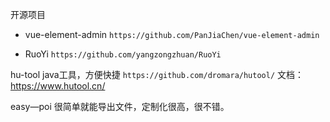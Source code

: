 开源项目


* vue-element-admin
`https://github.com/PanJiaChen/vue-element-admin`

* RuoYi 
`https://github.com/yangzongzhuan/RuoYi`


hu-tool  java工具，方便快捷
`https://github.com/dromara/hutool/`
文档：https://www.hutool.cn/




easy—poi
很简单就能导出文件，定制化很高，很不错。



